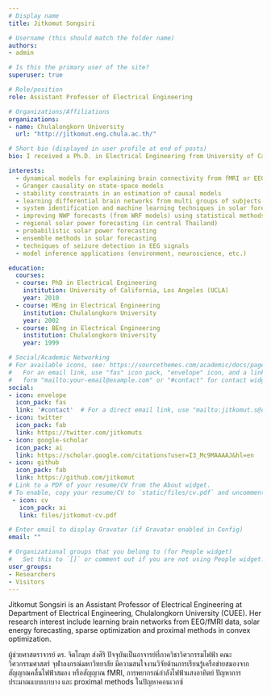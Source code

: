 ```yaml
---
# Display name
title: Jitkomut Songsiri

# Username (this should match the folder name)
authors:
- admin

# Is this the primary user of the site?
superuser: true

# Role/position
role: Assistant Professor of Electrical Engineering

# Organizations/Affiliations
organizations:
- name: Chulalongkorn University
  url: "http://jitkomut.eng.chula.ac.th/"

# Short bio (displayed in user profile at end of posts)
bio: I received a Ph.D. in Electrical Engineering from University of California, Los Angeles (UCLA) under the supervision of Professor Lieven Vandenberghe in 2010 My study in the U.S. was supported by the Royal Thai government scholarship. At UCLA, I worked in the area of convex optimization and its applications in graphical models of time series. Currently, I am with Control Systems Research Laboratory (CSRL), Department of Electrical Engineering, Chulalongkorn University, where we refer to ourselves as Chula Engineering. It is the oldest university in Thailand with a beautiful campus located in the downtown Bangkok. I am teaching feedback control laboratory, linear algebra, complex analysis, random processes, system identification, convex optimization, and statistical methods for engineering. My research interests include a broad area of system modelling, statistical learning and numerical methods for optimization problems. 

interests:
  - dynamical models for explaining brain connectivity from fMRI or EEG signals
  - Granger causality on state-space models
  - stability constraints in an estimation of causal models
  - learning differential brain networks from multi groups of subjects
  - system identification and machine learning techniques in solar forecasting
  - improving NWP forecasts (from WRF models) using statistical methods
  - regional solar power forecasting (in central Thailand)
  - probabilistic solar power forecasting
  - ensemble methods in solar forecasting
  - techniques of seizure detection in EEG signals
  - model inference applications (environment, neuroscience, etc.)

education:
  courses:
  - course: PhD in Electrical Engineering
    institution: University of California, Los Angeles (UCLA)
    year: 2010
  - course: MEng in Electrical Engineering
    institution: Chulalongkorn University
    year: 2002
  - course: BEng in Electrical Engineering
    institution: Chulalongkorn University
    year: 1999

# Social/Academic Networking
# For available icons, see: https://sourcethemes.com/academic/docs/page-builder/#icons
#   For an email link, use "fas" icon pack, "envelope" icon, and a link in the
#   form "mailto:your-email@example.com" or "#contact" for contact widget.
social:
- icon: envelope
  icon_pack: fas
  link: '#contact'  # For a direct email link, use "mailto:jitkomut.s@chula.ac.th".
- icon: twitter
  icon_pack: fab
  link: https://twitter.com/jitkomuts
- icon: google-scholar
  icon_pack: ai
  link: https://scholar.google.com/citations?user=I3_Mc9MAAAAJ&hl=en
- icon: github
  icon_pack: fab
  link: https://github.com/jitkomut
# Link to a PDF of your resume/CV from the About widget.
# To enable, copy your resume/CV to `static/files/cv.pdf` and uncomment the lines below.
 - icon: cv
   icon_pack: ai
   link: files/jitkomut-cv.pdf

# Enter email to display Gravatar (if Gravatar enabled in Config)
email: ""

# Organizational groups that you belong to (for People widget)
#   Set this to `[]` or comment out if you are not using People widget.
user_groups:
- Researchers
- Visitors
---
```


Jitkomut Songsiri is an Assistant Professor of Electrical Engineering at Department of Electrical Engineering, Chulalongkorn University (CUEE). Her research interest include learning brain networks from EEG/fMRI data, solar energy forecasting, sparse optimization and proximal methods in convex optimization. 

ผู้ช่วยศาสตราจารย์ ดร. จิตโกมุท ส่งศิริ ปัจจุบันเป็นอาจารย์ที่ภาควิชาวิศวกรรมไฟฟ้า คณะวิศวกรรมศาสตร์ จุฬาลงกรณ์มหาวิทยาลัย มีความสนใจงานวิจัยด้านการเรียนรู้เครือข่ายสมองจากสัญญาณคลื่นไฟฟ้าสมอง หรือสัญญาณ fMRI, การพยากรณ์กำลังไฟฟ้าแสงอาทิตย์ ปัญหาการประมาณแบบเบาบาง และ proximal methods ในปัญหาคอนเวกซ์
